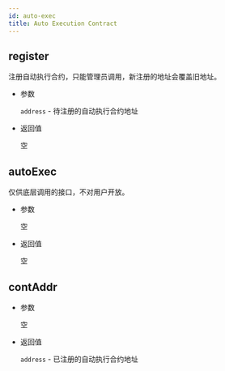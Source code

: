 ```yaml
---
id: auto-exec
title: Auto Execution Contract
---
```


## register

注册自动执行合约，只能管理员调用，新注册的地址会覆盖旧地址。

* 参数
    
    `address` - 待注册的自动执行合约地址

* 返回值
    
    空

## autoExec

仅供底层调用的接口，不对用户开放。

* 参数
    
    空

* 返回值
    
    空

## contAddr

* 参数
    
    空

* 返回值
    
    `address` - 已注册的自动执行合约地址